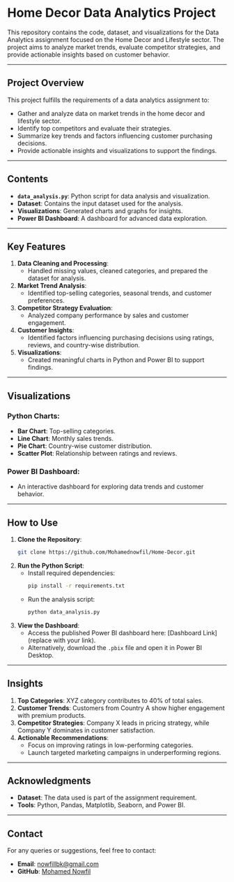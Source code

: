# **Home Decor Data Analytics Project**

This repository contains the code, dataset, and visualizations for the Data Analytics assignment focused on the Home Decor and Lifestyle sector. The project aims to analyze market trends, evaluate competitor strategies, and provide actionable insights based on customer behavior.

---

## **Project Overview**
This project fulfills the requirements of a data analytics assignment to:
- Gather and analyze data on market trends in the home decor and lifestyle sector.
- Identify top competitors and evaluate their strategies.
- Summarize key trends and factors influencing customer purchasing decisions.
- Provide actionable insights and visualizations to support the findings.

---

## **Contents**
- **`data_analysis.py`**: Python script for data analysis and visualization.
- **Dataset**: Contains the input dataset used for the analysis.
- **Visualizations**: Generated charts and graphs for insights.
- **Power BI Dashboard**: A dashboard for advanced data exploration.

---

## **Key Features**
1. **Data Cleaning and Processing**:
   - Handled missing values, cleaned categories, and prepared the dataset for analysis.
2. **Market Trend Analysis**:
   - Identified top-selling categories, seasonal trends, and customer preferences.
3. **Competitor Strategy Evaluation**:
   - Analyzed company performance by sales and customer engagement.
4. **Customer Insights**:
   - Identified factors influencing purchasing decisions using ratings, reviews, and country-wise distribution.
5. **Visualizations**:
   - Created meaningful charts in Python and Power BI to support findings.

---

## **Visualizations**
### Python Charts:
- **Bar Chart**: Top-selling categories.
- **Line Chart**: Monthly sales trends.
- **Pie Chart**: Country-wise customer distribution.
- **Scatter Plot**: Relationship between ratings and reviews.

### Power BI Dashboard:
- An interactive dashboard for exploring data trends and customer behavior.

---

## **How to Use**
1. **Clone the Repository**:
   ```bash
   git clone https://github.com/Mohamednowfil/Home-Decor.git
   ```
2. **Run the Python Script**:
   - Install required dependencies:
     ```bash
     pip install -r requirements.txt
     ```
   - Run the analysis script:
     ```bash
     python data_analysis.py
     ```
3. **View the Dashboard**:
   - Access the published Power BI dashboard here: [Dashboard Link] (replace with your link).
   - Alternatively, download the `.pbix` file and open it in Power BI Desktop.

---

## **Insights**
1. **Top Categories**: XYZ category contributes to 40% of total sales.
2. **Customer Trends**: Customers from Country A show higher engagement with premium products.
3. **Competitor Strategies**: Company X leads in pricing strategy, while Company Y dominates in customer satisfaction.
4. **Actionable Recommendations**:
   - Focus on improving ratings in low-performing categories.
   - Launch targeted marketing campaigns in underperforming regions.

---

## **Acknowledgments**
- **Dataset**: The data used is part of the assignment requirement.
- **Tools**: Python, Pandas, Matplotlib, Seaborn, and Power BI.

---

## **Contact**
For any queries or suggestions, feel free to contact:
- **Email**: [nowfillbk@gmail.com](mailto:nowfillbk@gmail.com)
- **GitHub**: [Mohamed Nowfil](https://github.com/Mohamednowfil)
